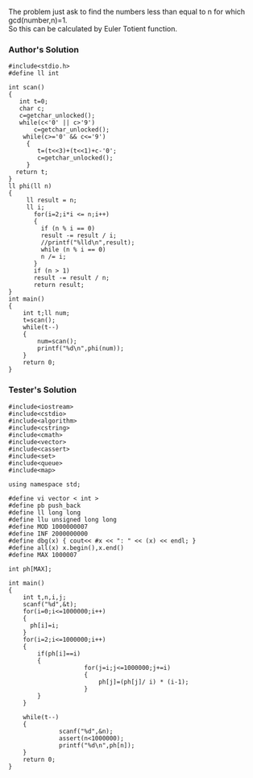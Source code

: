 <p>The problem just ask to find the numbers less than equal to n for which gcd(number,n)=1.<br>
So this can be calculated by Euler Totient function.</p>

### Author's Solution

<pre><code>#include&lt;stdio.h&gt;
#define ll int

int scan()
{
   int t=0;
   char c;
   c=getchar_unlocked();
   while(c&lt;'0' || c&gt;'9')
       c=getchar_unlocked();
    while(c&gt;='0' &amp;&amp; c&lt;='9')
     {
        t=(t&lt;&lt;3)+(t&lt;&lt;1)+c-'0';
        c=getchar_unlocked();
     }
  return t;
}   
ll phi(ll n)
{
     ll result = n;
     ll i;
       for(i=2;i*i &lt;= n;i++) 
       { 
         if (n % i == 0) 
         result -= result / i; 
         //printf("%lld\n",result);
         while (n % i == 0) 
         n /= i; 
       } 
       if (n &gt; 1)
       result -= result / n; 
       return result; 
}
int main()
{
    int t;ll num;
    t=scan();
    while(t--)
    {
        num=scan();
        printf("%d\n",phi(num));
    }
    return 0;
}</code></pre>

### Tester's Solution

<pre><code>#include&lt;iostream&gt;
#include&lt;cstdio&gt;
#include&lt;algorithm&gt;
#include&lt;cstring&gt;
#include&lt;cmath&gt;
#include&lt;vector&gt;
#include&lt;cassert&gt;
#include&lt;set&gt;
#include&lt;queue&gt;
#include&lt;map&gt;

using namespace std;

#define vi vector &lt; int &gt;
#define pb push_back
#define ll long long
#define llu unsigned long long
#define MOD 1000000007
#define INF 2000000000
#define dbg(x) { cout&lt;&lt; #x &lt;&lt; ": " &lt;&lt; (x) &lt;&lt; endl; }
#define all(x) x.begin(),x.end()
#define MAX 1000007

int ph[MAX];

int main()
{
    int t,n,i,j;
    scanf("%d",&amp;t);
    for(i=0;i&lt;=1000000;i++)
    {
      ph[i]=i;
    }
    for(i=2;i&lt;=1000000;i++)
    {
        if(ph[i]==i)
        {
                     for(j=i;j&lt;=1000000;j+=i)
                     {
                         ph[j]=(ph[j]/ i) * (i-1);
                     }
        }
    }
    
    while(t--)
    {
              scanf("%d",&amp;n); 
              assert(n&lt;1000000);  
              printf("%d\n",ph[n]);      
    }
    return 0;
}</code></pre>